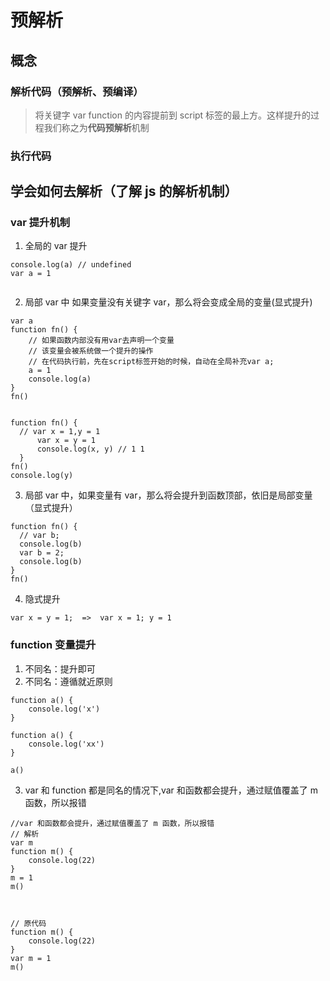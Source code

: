 # 预解析

## 概念

### 解析代码（预解析、预编译）

> 将关键字 var function 的内容提前到 script 标签的最上方。这样提升的过程我们称之为**代码预解析**机制

### 执行代码

## 学会如何去解析（了解 js 的解析机制）

### var 提升机制

1. 全局的 var 提升

```
console.log(a) // undefined
var a = 1


```

2. 局部 var 中 如果变量没有关键字 var，那么将会变成全局的变量(显式提升)

```
var a
function fn() {
    // 如果函数内部没有用var去声明一个变量
    // 该变量会被系统做一个提升的操作
    // 在代码执行前，先在script标签开始的时候，自动在全局补充var a;
    a = 1
    console.log(a)
}
fn()


function fn() {
  // var x = 1,y = 1
      var x = y = 1
      console.log(x, y) // 1 1
  }
fn()
console.log(y)
```

3. 局部 var 中，如果变量有 var，那么将会提升到函数顶部，依旧是局部变量（显式提升）

```
function fn() {
  // var b;
  console.log(b)
  var b = 2;
  console.log(b)
}
fn()
```

4. 隐式提升

```
var x = y = 1;  =>  var x = 1; y = 1
```

### function 变量提升

1. 不同名：提升即可
2. 不同名：遵循就近原则

```
function a() {
    console.log('x')
}

function a() {
    console.log('xx')
}

a()
```

3. var 和 function 都是同名的情况下,var 和函数都会提升，通过赋值覆盖了 m 函数，所以报错

```
//var 和函数都会提升，通过赋值覆盖了 m 函数，所以报错
// 解析
var m
function m() {
    console.log(22)
}
m = 1
m()



// 原代码
function m() {
    console.log(22)
}
var m = 1
m()
```
